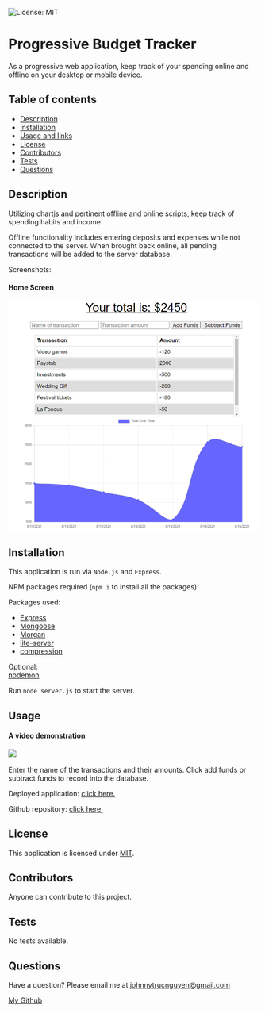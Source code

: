 ![License: MIT](https://img.shields.io/badge/License-MIT-yellow.svg)
# Progressive Budget Tracker

As a progressive web application, keep track of your spending online and offline on your desktop or mobile device.  

## Table of contents
* [Description](#description)
* [Installation](#installation)
* [Usage and links](#usage)
* [License](#license)
* [Contributors](#contributors)
* [Tests](#tests)
* [Questions](#questions)

## Description

Utilizing chartjs and pertinent offline and online scripts, keep track of spending habits and income.

Offline functionality includes entering deposits and expenses while not connected to the server.  When brought back online, all pending transactions will be added to the server database.

Screenshots:

<h4> Home Screen </h4>
<img src ='./public/readme/home.png'>


## Installation

This application is run via `Node.js` and `Express`.


NPM packages required (`npm i` to install all the packages):

Packages used:
<ul>
<li><a href="https://www.npmjs.com/package/express">Express</a></li>
<li><a href="https://www.npmjs.com/package/mongoose">Mongoose</a></li>
<li><a href="https://www.npmjs.com/package/morgan">Morgan</a></li>
<li><a href="https://www.npmjs.com/package/lite-server">lite-server</a></li>
<li><a href="https://www.npmjs.com/package/compression">compression</a></li>
</ul>

Optional:<br/>
[nodemon](https://www.npmjs.com/package/nodemon)

Run `node server.js` to start the server.  

## Usage

<h4> A video demonstration </h4>
<img src = './public/readme/Budget_Tracker.gif'>

Enter the name of the transactions and their amounts.  Click add funds or subtract funds to record into the database.

Deployed application: [click here.](https://prog-budget-jtn.herokuapp.com/)

Github repository: [click here.](https://github.com/NguyenJohnnyT/budget_tracker)

## License

This application is licensed under [MIT]((https://opensource.org/licenses/MIT)).

## Contributors

Anyone can contribute to this project.

## Tests

No tests available.

## Questions
Have a question? Please email me at johnnytrucnguyen@gmail.com

[My Github](https://www.github.com/nguyenjohnnyt)